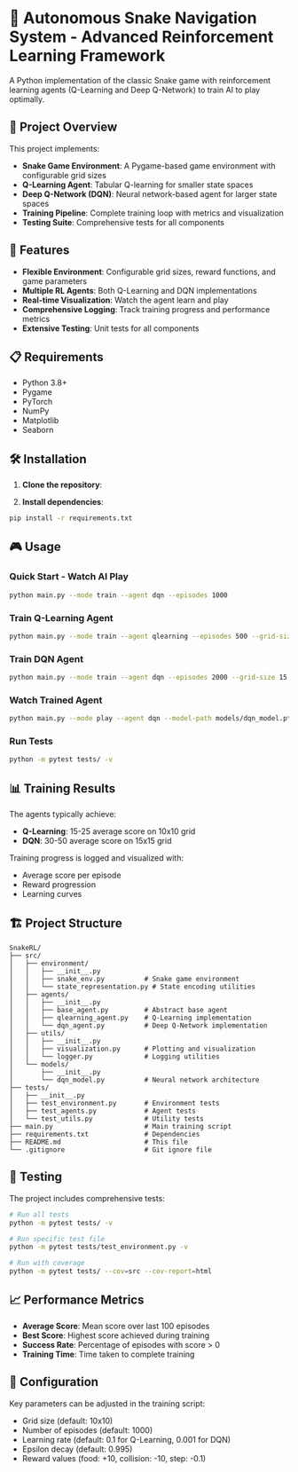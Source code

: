 # 🧠 Autonomous Snake Navigation System - Advanced Reinforcement Learning Framework

A Python implementation of the classic Snake game with reinforcement learning agents (Q-Learning and Deep Q-Network) to train AI to play optimally.

## 🎯 Project Overview

This project implements:
- **Snake Game Environment**: A Pygame-based game environment with configurable grid sizes
- **Q-Learning Agent**: Tabular Q-learning for smaller state spaces
- **Deep Q-Network (DQN)**: Neural network-based agent for larger state spaces
- **Training Pipeline**: Complete training loop with metrics and visualization
- **Testing Suite**: Comprehensive tests for all components

## 🚀 Features

- **Flexible Environment**: Configurable grid sizes, reward functions, and game parameters
- **Multiple RL Agents**: Both Q-Learning and DQN implementations
- **Real-time Visualization**: Watch the agent learn and play
- **Comprehensive Logging**: Track training progress and performance metrics
- **Extensive Testing**: Unit tests for all components

## 📋 Requirements

- Python 3.8+
- Pygame
- PyTorch
- NumPy
- Matplotlib
- Seaborn

## 🛠️ Installation

1. **Clone the repository**:

2. **Install dependencies**:
```bash
pip install -r requirements.txt
```

## 🎮 Usage

### Quick Start - Watch AI Play

```bash
python main.py --mode train --agent dqn --episodes 1000
```

### Train Q-Learning Agent

```bash
python main.py --mode train --agent qlearning --episodes 500 --grid-size 10
```

### Train DQN Agent

```bash
python main.py --mode train --agent dqn --episodes 2000 --grid-size 15
```

### Watch Trained Agent

```bash
python main.py --mode play --agent dqn --model-path models/dqn_model.pth
```

### Run Tests

```bash
python -m pytest tests/ -v
```

## 📊 Training Results

The agents typically achieve:
- **Q-Learning**: 15-25 average score on 10x10 grid
- **DQN**: 30-50 average score on 15x15 grid

Training progress is logged and visualized with:
- Average score per episode
- Reward progression
- Learning curves

## 🏗️ Project Structure

```
SnakeRL/
├── src/
│   ├── environment/
│   │   ├── __init__.py
│   │   ├── snake_env.py          # Snake game environment
│   │   └── state_representation.py # State encoding utilities
│   ├── agents/
│   │   ├── __init__.py
│   │   ├── base_agent.py         # Abstract base agent
│   │   ├── qlearning_agent.py    # Q-Learning implementation
│   │   └── dqn_agent.py          # Deep Q-Network implementation
│   ├── utils/
│   │   ├── __init__.py
│   │   ├── visualization.py      # Plotting and visualization
│   │   └── logger.py             # Logging utilities
│   └── models/
│       ├── __init__.py
│       └── dqn_model.py          # Neural network architecture
├── tests/
│   ├── __init__.py
│   ├── test_environment.py       # Environment tests
│   ├── test_agents.py            # Agent tests
│   └── test_utils.py             # Utility tests
├── main.py                       # Main training script
├── requirements.txt              # Dependencies
├── README.md                     # This file
└── .gitignore                    # Git ignore file
```

## 🧪 Testing

The project includes comprehensive tests:

```bash
# Run all tests
python -m pytest tests/ -v

# Run specific test file
python -m pytest tests/test_environment.py -v

# Run with coverage
python -m pytest tests/ --cov=src --cov-report=html
```

## 📈 Performance Metrics

- **Average Score**: Mean score over last 100 episodes
- **Best Score**: Highest score achieved during training
- **Success Rate**: Percentage of episodes with score > 0
- **Training Time**: Time taken to complete training

## 🔧 Configuration

Key parameters can be adjusted in the training script:
- Grid size (default: 10x10)
- Number of episodes (default: 1000)
- Learning rate (default: 0.1 for Q-Learning, 0.001 for DQN)
- Epsilon decay (default: 0.995)
- Reward values (food: +10, collision: -10, step: -0.1)